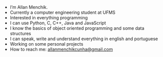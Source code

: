 - I’m Allan Menchik.
- Currently a computer engineering student at UFMS
- Interested in everything programming
- I can use Python, C, C++, Java and JavaScript
- I know the basics of object oriented programming and some data structures
- I can speak, write and understand everything in english and portuguese
- Working on some personal projects
- How to reach me: allanmenchikcunha@gmail.com

<!---
Menchik/Menchik is a ✨ special ✨ repository because its `README.md` (this file) appears on your GitHub profile.
You can click the Preview link to take a look at your changes.
--->

